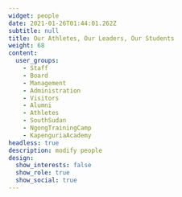 ```yaml
---
widget: people
date: 2021-01-26T01:44:01.262Z
subtitle: null
title: Our Athletes, Our Leaders, Our Students
weight: 68
content:
  user_groups:
    - Staff
    - Board
    - Management
    - Administration
    - Visitors
    - Alumni
    - Athletes
    - SouthSudan
    - NgongTrainingCamp
    - KapenguriaAcademy
headless: true
description: modify people
design:
  show_interests: false
  show_role: true
  show_social: true
---
```

